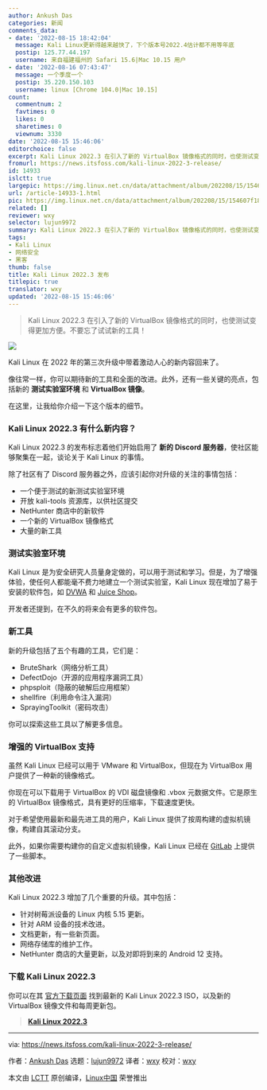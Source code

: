 ```yaml
---
author: Ankush Das
categories: 新闻
comments_data:
- date: '2022-08-15 18:42:04'
  message: Kali Linux更新得越来越快了，下个版本号2022.4估计都不用等年底
  postip: 125.77.44.197
  username: 来自福建福州的 Safari 15.6|Mac 10.15 用户
- date: '2022-08-16 07:43:47'
  message: 一个季度一个
  postip: 35.220.150.103
  username: linux [Chrome 104.0|Mac 10.15]
count:
  commentnum: 2
  favtimes: 0
  likes: 0
  sharetimes: 0
  viewnum: 3330
date: '2022-08-15 15:46:06'
editorchoice: false
excerpt: Kali Linux 2022.3 在引入了新的 VirtualBox 镜像格式的同时，也使测试变得更加方便。不要忘了试试新的工具！
fromurl: https://news.itsfoss.com/kali-linux-2022-3-release/
id: 14933
islctt: true
largepic: https://img.linux.net.cn/data/attachment/album/202208/15/154607f187lzb022zfz48w.jpg
url: /article-14933-1.html
pic: https://img.linux.net.cn/data/attachment/album/202208/15/154607f187lzb022zfz48w.jpg.thumb.jpg
related: []
reviewer: wxy
selector: lujun9972
summary: Kali Linux 2022.3 在引入了新的 VirtualBox 镜像格式的同时，也使测试变得更加方便。不要忘了试试新的工具！
tags:
- Kali Linux
- 网络安全
- 黑客
thumb: false
title: Kali Linux 2022.3 发布
titlepic: true
translator: wxy
updated: '2022-08-15 15:46:06'
---
```



> 
> Kali Linux 2022.3 在引入了新的 VirtualBox 镜像格式的同时，也使测试变得更加方便。不要忘了试试新的工具！
> 
> 
> 


![](/data/attachment/album/202208/15/154607f187lzb022zfz48w.jpg)


Kali Linux 在 2022 年的第三次升级中带着激动人心的新内容回来了。


像往常一样，你可以期待新的工具和全面的改进。此外，还有一些关键的亮点，包括新的 **测试实验室环境** 和 **VirtualBox 镜像**。


在这里，让我给你介绍一下这个版本的细节。


### Kali Linux 2022.3 有什么新内容？


Kali Linux 2022.3 的发布标志着他们开始启用了 **新的 Discord 服务器**，使社区能够聚集在一起，谈论关于 Kali Linux 的事情。


除了社区有了 Discord 服务器之外，应该引起你对升级的关注的事情包括：


* 一个便于测试的新测试实验室环境
* 开放 kali-tools 资源库，以供社区提交
* NetHunter 商店中的新软件
* 一个新的 VirtualBox 镜像格式
* 大量的新工具


### 测试实验室环境


Kali Linux 是为安全研究人员量身定做的，可以用于测试和学习。但是，为了增强体验，使任何人都能毫不费力地建立一个测试实验室，Kali Linux 现在增加了易于安装的软件包，如 [DVWA](https://www.kali.org/tools/dvwa/) 和 [Juice Shop](https://www.kali.org/tools/juice-shop/)。


开发者还提到，在不久的将来会有更多的软件包。


### 新工具


新的升级包括了五个有趣的工具，它们是：


* BruteShark（网络分析工具）
* DefectDojo（开源的应用程序漏洞工具）
* phpsploit（隐蔽的破解后应用框架）
* shellfire（利用命令注入漏洞）
* SprayingToolkit（密码攻击）


你可以探索这些工具以了解更多信息。


### 增强的 VirtualBox 支持


虽然 Kali Linux 已经可以用于 VMware 和 VirtualBox，但现在为 VirtualBox 用户提供了一种新的镜像格式。


你现在可以下载用于 VirtualBox 的 VDI 磁盘镜像和 .vbox 元数据文件。它是原生的 VirtualBox 镜像格式，具有更好的压缩率，下载速度更快。


对于希望使用最新和最先进工具的用户，Kali Linux 提供了按周构建的虚拟机镜像，构建自其滚动分支。


此外，如果你需要构建你的自定义虚拟机镜像，Kali Linux 已经在 [GitLab](https://gitlab.com/kalilinux/build-scripts/kali-vm) 上提供了一些脚本。


### 其他改进


Kali Linux 2022.3 增加了几个重要的升级。其中包括：


* 针对树莓派设备的 Linux 内核 5.15 更新。
* 针对 ARM 设备的技术改进。
* 文档更新，有一些新页面。
* 网络存储库的维护工作。
* NetHunter 商店的大量更新，以及对即将到来的 Android 12 支持。


### 下载 Kali Linux 2022.3


你可以在其 [官方下载页面](https://www.kali.org/get-kali/) 找到最新的 Kali Linux 2022.3 ISO，以及新的 VirtualBox 镜像文件和每周更新包。



> 
> **[Kali Linux 2022.3](https://www.kali.org/get-kali/#kali-platforms)**
> 
> 
> 




---


via: <https://news.itsfoss.com/kali-linux-2022-3-release/>


作者：[Ankush Das](https://news.itsfoss.com/author/ankush/) 选题：[lujun9972](https://github.com/lujun9972) 译者：[wxy](https://github.com/wxy) 校对：[wxy](https://github.com/wxy)


本文由 [LCTT](https://github.com/LCTT/TranslateProject) 原创编译，[Linux中国](https://linux.cn/) 荣誉推出